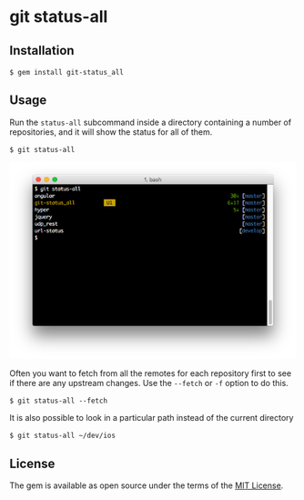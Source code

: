 # git status-all

## Installation

    $ gem install git-status_all

## Usage

Run the `status-all` subcommand inside a directory containing a number of repositories, and it will show the status for all of them.

    $ git status-all

![git-status terminal example](git-status.png)

Often you want to fetch from all the remotes for each repository first to see if there are any upstream changes. Use the `--fetch` or `-f` option to do this.

    $ git status-all --fetch

It is also possible to look in a particular path instead of the current directory

    $ git status-all ~/dev/ios

## License

The gem is available as open source under the terms of the [MIT License](http://opensource.org/licenses/MIT).
